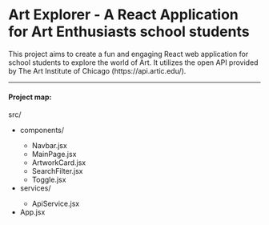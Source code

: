 #  Art Explorer - A React Application for Art Enthusiasts school students

<p>This project aims to create a fun and engaging React web application for school students to explore the world of Art. It utilizes the open API provided by The Art Institute of Chicago (https://api.artic.edu/).</p>

<hr>

#### Project map:

<p>src/</p>
<ul>
    <li>components/</li>
        <ul>
            <li>Navbar.jsx</li>
            <li>MainPage.jsx</li>
            <li>ArtworkCard.jsx</li>
            <li>SearchFilter.jsx</li>
            <li>Toggle.jsx</li>
        </ul>
    <li>services/</li>
        <ul>
            <li>ApiService.jsx</li>
        </ul>
    <li>App.jsx</li>


